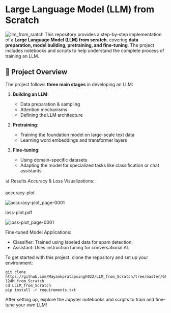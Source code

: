  # Large Language Model (LLM) from Scratch


![llm_from_sratch](https://github.com/user-attachments/assets/879e097c-b9d1-4284-b173-405ca8457848)
This repository provides a step-by-step implementation of a **Large Language Model (LLM) from scratch**, covering **data preparation, model building, pretraining, and fine-tuning**. The project includes notebooks and scripts to help understand the complete process of training an LLM.

## 📌 Project Overview

The project follows **three main stages** in developing an LLM:

1. **Building an LLM**:  
   - Data preparation & sampling  
   - Attention mechanisms  
   - Defining the LLM architecture  

2. **Pretraining**:  
   - Training the foundation model on large-scale text data  
   - Learning word embeddings and transformer layers  

3. **Fine-tuning**:  
   - Using domain-specific datasets  
   - Adapting the model for specialized tasks like classification or chat assistants  


📊 Results
Accuracy & Loss Visualizations:

accuracy-plot

![accuracy-plot_page-0001](https://github.com/user-attachments/assets/25b72e25-4bba-4c6d-97a6-1ecdda0440fd)

loss-plot.pdf 

![loss-plot_page-0001](https://github.com/user-attachments/assets/43a400d8-442f-48e5-a49f-80d23f1d2755)




Fine-tuned Model Applications:

- Classifier: Trained using labeled data for spam detection.
- Assistant: Uses instruction tuning for conversational AI.

To get started with this project, clone the repository and set up your environment:

```
git clone https://github.com/Mayankpratapsingh022/LLM_from_Scratch/tree/master/GPT2-124M_from_Scratch
cd LLLM_from_Scratch
pip install -r requirements.txt
```
After setting up, explore the Jupyter notebooks and scripts to train and fine-tune your own LLM!
